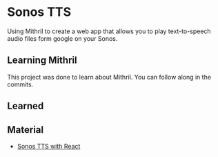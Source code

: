 # Sonos TTS

Using Mithril to create a web app that allows you to play text-to-speech audio files form google on your Sonos.

## Learning Mithril
This project was done to learn about Mithril. You can follow along in the commits.

## Learned


## Material
* [Sonos TTS with React](https://developer.sonos.com/code/making-sonos-talk-with-the-audioclip-api/)
